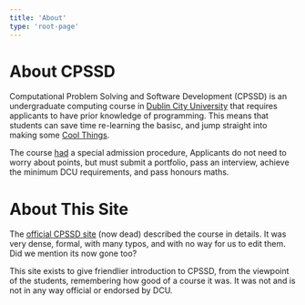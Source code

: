 ```yaml
---
title: 'About'
type: 'root-page'
---
```

# About CPSSD
Computational Problem Solving and Software Development (CPSSD) is an
undergraduate computing course in [Dublin City University][1] that requires
applicants to have prior knowledge of programming. This means that students
can save time re-learning the basisc, and jump straight into making some
[Cool Things][2].

The course [had][3] a special admission procedure, Applicants do not need
to worry about points, but must submit a portfolio, pass an interview, achieve
the minimum DCU requirements, and pass honours maths.

# About This Site
The [official CPSSD site][4] (now dead) described the course in details. It was
very dense, formal, with many typos, and with no way for us to edit them. Did
we mention its now gone too?

This site exists to give friendlier introduction to CPSSD, from the viewpoint
of the students, remembering how good of a course it was. It was not and is not
in any way official or endorsed by DCU.

[1]: https://dcu.ie
[2]: /projects
[3]: /blog/rip
[4]: https://web.archive.org/web/20170720163904/http://www.computing.dcu.ie/undergraduate/pssd/computational-problem-solving-software-development-cpssd
